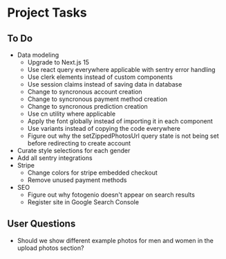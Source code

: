 # Project Tasks

## To Do

- Data modeling
  - Upgrade to Next.js 15
  - Use react query everywhere applicable with sentry error handling
  - Use clerk elements instead of custom components
  - Use session claims instead of saving data in database
  - Change to syncronous account creation
  - Change to syncronous payment method creation
  - Change to syncronous prediction creation
  - Use cn utility where applicable
  - Apply the font globally instead of importing it in each component
  - Use variants instead of copying the code everywhere
  - Figure out why the setZippedPhotosUrl query state is not being set before redirecting to create account
- Curate style selections for each gender
- Add all sentry integrations
- Stripe
  - Change colors for stripe embedded checkout
  - Remove unused payment methods
- SEO
  - Figure out why fotogenio doesn't appear on search results
  - Register site in Google Search Console

## User Questions

- Should we show different example photos for men and women in the upload photos section?
